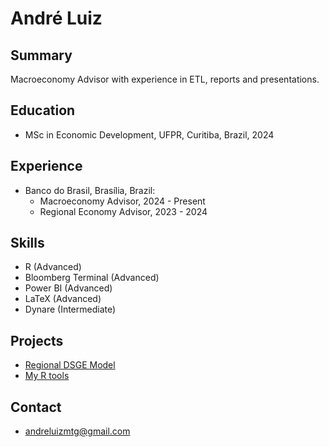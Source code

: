 # André Luiz

## Summary
Macroeconomy Advisor with experience in ETL, reports and presentations.

## Education
- MSc in Economic Development, UFPR, Curitiba, Brazil, 2024

## Experience
- Banco do Brasil, Brasília, Brazil:
  - Macroeconomy Advisor, 2024 - Present
  - Regional Economy Advisor, 2023 - 2024
  
## Skills
- R (Advanced)
- Bloomberg Terminal (Advanced)
- Power BI (Advanced)
- LaTeX (Advanced)
- Dynare (Intermediate)

## Projects
- [Regional DSGE Model][def]
- [My R tools][def2]

[def]: https://github.com/andrlb/mastersthesis
[def2]: https://github.com/andrlb/_myRtools

## Contact
- [andreluizmtg@gmail.com](mailto:andreluizmtg@gmail.com)
